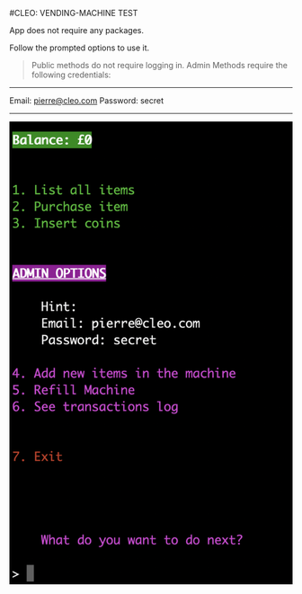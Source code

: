 #CLEO: VENDING-MACHINE TEST

App does not require any packages.

Follow the prompted options to use it.

> Public methods do not require logging in.
> Admin Methods require the following credentials:

***
Email: pierre@cleo.com
Password: secret
***

![picture example](/example.png)
